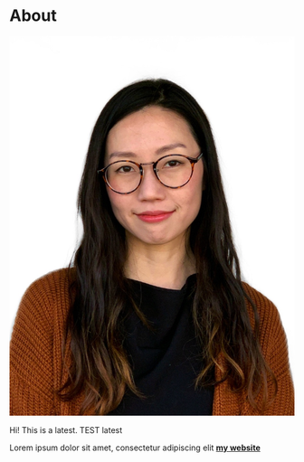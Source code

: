 # About

![](../images/ACho3x4.jpg)

Hi! This is a latest. TEST latest

Lorem ipsum dolor sit amet, consectetur adipiscing elit **[my website](https://community.emergentfutures.io/courses/5566525/content)**
